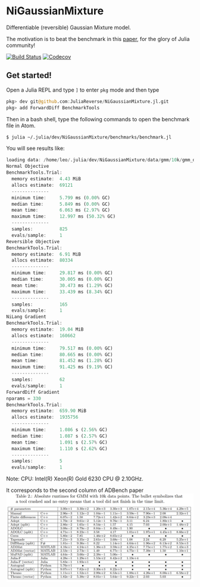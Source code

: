 # NiGaussianMixture

Differentiable (reversible) Gaussian Mixture model.

The motivation is to beat the benchmark in this [paper](https://arxiv.org/abs/1807.10129), for the glory of Julia community!

[![Build Status](https://travis-ci.com/JuliaReverse/NiGaussianMixture.jl.svg?branch=master)](https://travis-ci.com/JuliaReverse/NiGaussianMixture.jl)
[![Codecov](https://codecov.io/gh/JuliaReverse/NiGaussianMixture.jl/branch/master/graph/badge.svg)](https://codecov.io/gh/JuliaReverse/NiGaussianMixture.jl)

## Get started!

Open a Julia REPL and type `]` to enter `pkg` mode and then type
```julia pkg
pkg> dev git@github.com:JuliaReverse/NiGaussianMixture.jl.git
pkg> add ForwardDiff BenchmarkTools
```

Then in a bash shell, type the following commands to open the benchmark file in Atom.
```bash
$ julia ~/.julia/dev/NiGaussianMixture/benchmarks/benchmark.jl
```

You will see results like:
```julia repl
loading data: /home/leo/.julia/dev/NiGaussianMixture/data/gmm/10k/gmm_d10_K5.txt
Normal Objective
BenchmarkTools.Trial: 
  memory estimate:  4.43 MiB
  allocs estimate:  69121
  --------------
  minimum time:     5.799 ms (0.00% GC)
  median time:      5.849 ms (0.00% GC)
  mean time:        6.063 ms (2.97% GC)
  maximum time:     12.997 ms (50.32% GC)
  --------------
  samples:          825
  evals/sample:     1
Reversible Objective
BenchmarkTools.Trial: 
  memory estimate:  6.91 MiB
  allocs estimate:  80334
  --------------
  minimum time:     29.817 ms (0.00% GC)
  median time:      30.005 ms (0.00% GC)
  mean time:        30.473 ms (1.29% GC)
  maximum time:     33.439 ms (8.34% GC)
  --------------
  samples:          165
  evals/sample:     1
NiLang Gradient
BenchmarkTools.Trial: 
  memory estimate:  19.04 MiB
  allocs estimate:  160662
  --------------
  minimum time:     79.517 ms (0.00% GC)
  median time:      80.665 ms (0.00% GC)
  mean time:        81.452 ms (1.28% GC)
  maximum time:     91.425 ms (9.19% GC)
  --------------
  samples:          62
  evals/sample:     1
ForwardDiff Gradient
nparams = 330
BenchmarkTools.Trial: 
  memory estimate:  659.90 MiB
  allocs estimate:  1935756
  --------------
  minimum time:     1.086 s (2.56% GC)
  median time:      1.087 s (2.57% GC)
  mean time:        1.091 s (2.57% GC)
  maximum time:     1.110 s (2.62% GC)
  --------------
  samples:          5
  evals/sample:     1
```

Note: CPU: Intel(R) Xeon(R) Gold 6230 CPU @ 2.10GHz.

It corresponds to the second column of ADBench paper
![ADBench](benchmarks/adbench.png)
